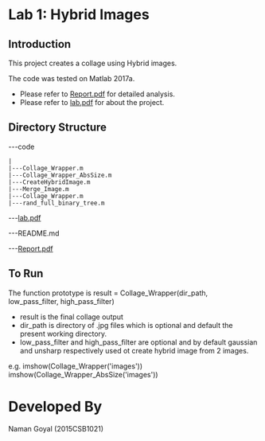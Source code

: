 Lab 1: Hybrid Images
====================

Introduction
------------
This project creates a collage using Hybrid images.

The code was tested on Matlab 2017a.

* Please refer to [Report.pdf](Report.pdf) for detailed analysis.
* Please refer to [lab.pdf](lab.pdf) for about the project.


Directory Structure
-------------------
---code

	|
	|---Collage_Wrapper.m
	|---Collage_Wrapper_AbsSize.m
	|---CreateHybridImage.m
	|---Merge_Image.m
	|---Collage_Wrapper.m
	|---rand_full_binary_tree.m


---[lab.pdf](lab.pdf)

---README.md

---[Report.pdf](Report.pdf)


To Run
------
The function prototype is
result = Collage_Wrapper(dir_path, low_pass_filter, high_pass_filter)

* result is the final collage output
* dir_path is directory of .jpg files which is optional and default the present working directory.
* low_pass_filter and high_pass_filter are optional and by default gaussian and unsharp respectively used ot create hybrid image from 2 images.

e.g. imshow(Collage_Wrapper('images'))
imshow(Collage_Wrapper_AbsSize('images'))

Developed By
============
Naman Goyal (2015CSB1021)

